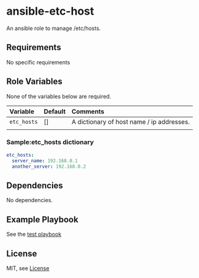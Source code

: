 # ansible-etc-host

An ansible role to manage /etc/hosts.

## Requirements

No specific requirements

## Role Variables

None of the variables below are required.

| Variable                                 | Default                              | Comments                                                                                                          |
| :---                                     | :---                                 | :---                                                                                                              |
| `etc_hosts`                              | []                                   | A dictionary of host name / ip addresses.                                                                         |
|                                          |                                      |                                                                                                                   |

### Sample:etc_hosts dictionary

```yaml
etc_hosts:
  server_name: 192.168.0.1
  another_server: 192.168.0.2

```

## Dependencies

No dependencies.

## Example Playbook

See the [test playbook](tests/test.yml)

## License

MIT, see [License](LICENSE)
